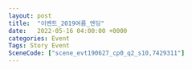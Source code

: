 ```yaml
---
layout: post
title:  "이벤트_2019여름_엔딩"
date:   2022-05-16 04:00:00 +0000
categories: Event
Tags: Story Event
SceneCode: ["scene_evt190627_cp0_q2_s10,7429311"]
---
```

